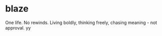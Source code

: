 # blaze

One life. No rewinds. Living boldly, thinking freely, chasing meaning - not approval.
yy









